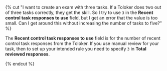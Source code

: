 {% cut "I want to create an exam with three tasks. If a Toloker does two out of three tasks correctly, they get the skill. So I try to use `3` in the **Recent control task responses to use** field, but I get an error that the value is too small. Can I get around this without increasing the number of tasks to five?" %}

The **Recent control task responses to use** field is for the number of recent control task responses from the Toloker. If you use manual review for your task, then to set up your intended rule you need to specify `3` in **Total reviewed responses**.

{% endcut %}